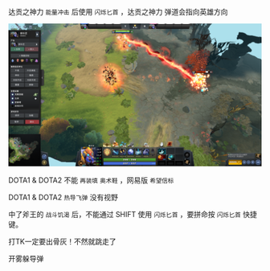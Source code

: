达贡之神力 `能量冲击` 后使用 `闪烁匕首`  ，达贡之神力 弹道会指向英雄方向

<img src="./assets/image-20230122235905899.png" alt="image-20230122235905899" style="zoom: 50%;" />

DOTA1 & DOTA2 不能 `再装填` `奥术鞋` ，网易版 `希望信标`

DOTA1 & DOTA2 `热导飞弹` 没有视野

中了斧王的 `战斗饥渴` 后，不能通过 SHIFT 使用 `闪烁匕首` ，要拼命按 `闪烁匕首` 快捷键。

打TK一定要出骨灰！不然就跳走了

开雾躲导弹